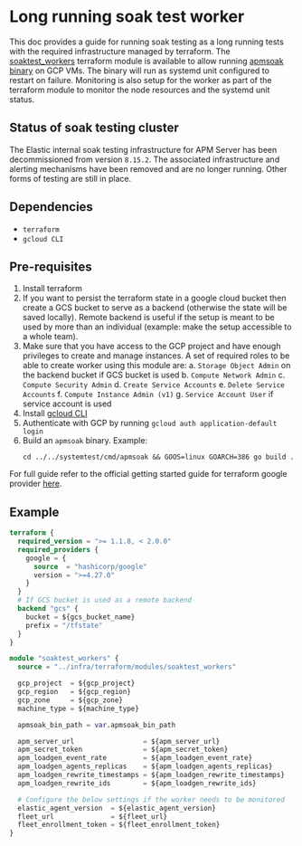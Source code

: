 # Long running soak test worker

This doc provides a guide for running soak testing as a long running tests with the required infrastructure managed by terraform. The [soaktest_workers](../infra/terraform/modules/soaktest_workers) terraform module is available to allow running [apmsoak binary](../../systemtest/cmd/apmsoak) on GCP VMs. The binary will run as systemd unit configured to restart on failure. Monitoring is also setup for the worker as part of the terraform module to monitor the node resources and the systemd unit status.

## Status of soak testing cluster

The Elastic internal soak testing infrastructure for APM Server has been decommissioned from version `8.15.2`. The associated infrastructure and alerting mechanisms have been removed and are no longer running. Other forms of testing are still in place.

## Dependencies

- `terraform`
- `gcloud CLI`

## Pre-requisites

1. Install terraform
2. If you want to persist the terraform state in a google cloud bucket then create a GCS bucket to serve as a backend (otherwise the state will be saved locally). Remote backend is useful if the setup is meant to be used by more than an individual (example: make the setup accessible to a whole team).
3. Make sure that you have access to the GCP project and have enough privileges to create and manage instances. A set of required roles to be able to create worker using this module are:
    a. `Storage Object Admin` on the backend bucket if GCS bucket is used
    b. `Compute Network Admin`
    c. `Compute Security Admin`
    d. `Create Service Accounts`
    e. `Delete Service Accounts`
    f. `Compute Instance Admin (v1)`
    g. `Service Account User` if service account is used
4. Install [gcloud CLI](https://cloud.google.com/sdk/docs/install)
5. Authenticate with GCP by running `gcloud auth application-default login`
6. Build an `apmsoak` binary. Example:
   ```
   cd ../../systemtest/cmd/apmsoak && GOOS=linux GOARCH=386 go build .
   ```

For full guide refer to the official getting started guide for terraform google provider [here](https://registry.terraform.io/providers/hashicorp/google/latest/docs/guides/getting_started).

## Example

```tf
terraform {
  required_version = ">= 1.1.8, < 2.0.0"
  required_providers {
    google = {
      source  = "hashicorp/google"
      version = ">=4.27.0"
    }
  }
  # If GCS bucket is used as a remote backend
  backend "gcs" {
    bucket = ${gcs_bucket_name}
    prefix = "/tfstate"
  }
}

module "soaktest_workers" {
  source = "../infra/terraform/modules/soaktest_workers"

  gcp_project  = ${gcp_project}
  gcp_region   = ${gcp_region}
  gcp_zone     = ${gcp_zone}
  machine_type = ${machine_type}

  apmsoak_bin_path = var.apmsoak_bin_path

  apm_server_url                 = ${apm_server_url}
  apm_secret_token               = ${apm_secret_token}
  apm_loadgen_event_rate         = ${apm_loadgen_event_rate}
  apm_loadgen_agents_replicas    = ${apm_loadgen_agents_replicas}
  apm_loadgen_rewrite_timestamps = ${apm_loadgen_rewrite_timestamps}
  apm_loadgen_rewrite_ids        = ${apm_loadgen_rewrite_ids}

  # Configure the below settings if the worker needs to be monitored
  elastic_agent_version  = ${elastic_agent_version}
  fleet_url              = ${fleet_url}
  fleet_enrollment_token = ${fleet_enrollment_token}
}
```
